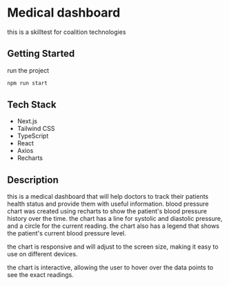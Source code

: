 # Medical dashboard

this is a skilltest for coalition technologies

## Getting Started

run the project

```bash
npm run start
```

## Tech Stack

- Next.js
- Tailwind CSS
- TypeScript
- React
- Axios
- Recharts

## Description

this is a medical dashboard that will help doctors to track their patients health status and provide them with useful information.
blood pressure chart was created using recharts to show the patient's blood pressure history over the time. the chart has a line for systolic and diastolic pressure, and a circle for the current reading. the chart also has a legend that shows the patient's current blood pressure level.

the chart is responsive and will adjust to the screen size, making it easy to use on different devices.

the chart is interactive, allowing the user to hover over the data points to see the exact readings.
